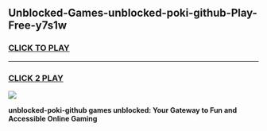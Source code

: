 
## Unblocked-Games-unblocked-poki-github-Play-Free-y7s1w
<h3>
<a href="https://premium76.site?title=unblocked-poki-github&ref=23A">CLICK TO PLAY</a></h3>
<hr>

<h3>
<a href="https://premium76.site?title=unblocked-poki-github&ref=23A">CLICK 2 PLAY</a>
  
</h3>

<a href="https://premium76.site?title=unblocked-poki-github&ref=23A"><img src="https://clearcache.store/games.png"></a>


**unblocked-poki-github games unblocked: Your Gateway to Fun and Accessible Online Gaming**
